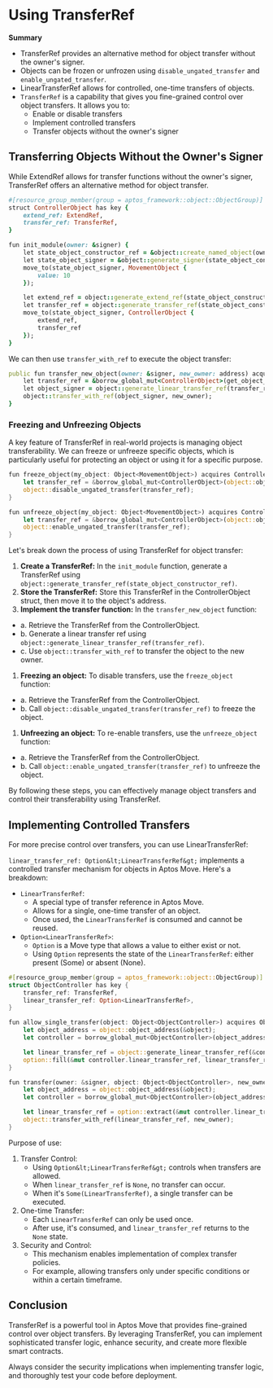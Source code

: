 # Using TransferRef

**Summary**

- TransferRef provides an alternative method for object transfer without the owner's signer.
- Objects can be frozen or unfrozen using `disable_ungated_transfer` and `enable_ungated_transfer`.
- LinearTransferRef allows for controlled, one-time transfers of objects.
- `TransferRef` is a capability that gives you fine-grained control over object transfers. It allows you to:
    - Enable or disable transfers
    - Implement controlled transfers
    - Transfer objects without the owner's signer

## Transferring Objects Without the Owner's Signer

While ExtendRef allows for transfer functions without the owner's signer, TransferRef offers an alternative method for object transfer.

```ruby
#[resource_group_member(group = aptos_framework::object::ObjectGroup)]
struct ControllerObject has key {
    extend_ref: ExtendRef,
    transfer_ref: TransferRef,
}

fun init_module(owner: &signer) {
    let state_object_constructor_ref = &object::create_named_object(owner, MOVEMENT_OBJECT_NAME);
    let state_object_signer = &object::generate_signer(state_object_constructor_ref);
    move_to(state_object_signer, MovementObject {
        value: 10
    });

    let extend_ref = object::generate_extend_ref(state_object_constructor_ref);
    let transfer_ref = object::generate_transfer_ref(state_object_constructor_ref);
    move_to(state_object_signer, ControllerObject {
        extend_ref,
        transfer_ref
    });
}
```

We can then use `transfer_with_ref` to execute the object transfer:

```ruby
public fun transfer_new_object(owner: &signer, new_owner: address) acquires ControllerObject {
    let transfer_ref = &borrow_global_mut<ControllerObject>(get_object_address(address_of(owner))).transfer_ref;
    let object_signer = object::generate_linear_transfer_ref(transfer_ref);
    object::transfer_with_ref(object_signer, new_owner);
}
```

### **Freezing and Unfreezing Objects**

A key feature of TransferRef in real-world projects is managing object transferability. We can freeze or unfreeze specific objects, which is particularly useful for protecting an object or using it for a specific purpose.

```rust
fun freeze_object(my_object: Object<MovementObject>) acquires ControllerObject {
    let transfer_ref = &borrow_global_mut<ControllerObject>(object::object_address(&my_object)).transfer_ref;
    object::disable_ungated_transfer(transfer_ref);
}

fun unfreeze_object(my_object: Object<MovementObject>) acquires ControllerObject {
    let transfer_ref = &borrow_global_mut<ControllerObject>(object::object_address(&my_object)).transfer_ref;
    object::enable_ungated_transfer(transfer_ref);
}
```

Let's break down the process of using TransferRef for object transfer:

1. **Create a TransferRef:** In the `init_module` function, generate a TransferRef using `object::generate_transfer_ref(state_object_constructor_ref)`.
2. **Store the TransferRef:** Store this TransferRef in the ControllerObject struct, then move it to the object's address.
3. **Implement the transfer function:** In the `transfer_new_object` function:
- a. Retrieve the TransferRef from the ControllerObject.
- b. Generate a linear transfer ref using `object::generate_linear_transfer_ref(transfer_ref)`.
- c. Use `object::transfer_with_ref` to transfer the object to the new owner.
1. **Freezing an object:** To disable transfers, use the `freeze_object` function:
- a. Retrieve the TransferRef from the ControllerObject.
- b. Call `object::disable_ungated_transfer(transfer_ref)` to freeze the object.
1. **Unfreezing an object:** To re-enable transfers, use the `unfreeze_object` function:
- a. Retrieve the TransferRef from the ControllerObject.
- b. Call `object::enable_ungated_transfer(transfer_ref)` to unfreeze the object.

By following these steps, you can effectively manage object transfers and control their transferability using TransferRef.

## Implementing Controlled Transfers

For more precise control over transfers, you can use LinearTransferRef:

`linear_transfer_ref: Option&lt;LinearTransferRef&gt;` implements a controlled transfer mechanism for objects in Aptos Move. Here's a breakdown:

- `LinearTransferRef`:
    - A special type of transfer reference in Aptos Move.
    - Allows for a single, one-time transfer of an object.
    - Once used, the `LinearTransferRef` is consumed and cannot be reused.
- `Option<LinearTransferRef>`:
    - `Option` is a Move type that allows a value to either exist or not.
    - Using `Option` represents the state of the `LinearTransferRef`: either present (Some) or absent (None).

```rust
#[resource_group_member(group = aptos_framework::object::ObjectGroup)]
struct ObjectController has key {
    transfer_ref: TransferRef,
    linear_transfer_ref: Option<LinearTransferRef>,
}

fun allow_single_transfer(object: Object<ObjectController>) acquires ObjectController {
    let object_address = object::object_address(&object);
    let controller = borrow_global_mut<ObjectController>(object_address);

    let linear_transfer_ref = object::generate_linear_transfer_ref(&controller.transfer_ref);
    option::fill(&mut controller.linear_transfer_ref, linear_transfer_ref);
}

fun transfer(owner: &signer, object: Object<ObjectController>, new_owner: address) acquires ObjectController {
    let object_address = object::object_address(&object);
    let controller = borrow_global_mut<ObjectController>(object_address);

    let linear_transfer_ref = option::extract(&mut controller.linear_transfer_ref);
    object::transfer_with_ref(linear_transfer_ref, new_owner);
}
```

Purpose of use:

1. Transfer Control:
    - Using `Option&lt;LinearTransferRef&gt;` controls when transfers are allowed.
    - When `linear_transfer_ref` is `None`, no transfer can occur.
    - When it's `Some(LinearTransferRef)`, a single transfer can be executed.
2. One-time Transfer:
    - Each `LinearTransferRef` can only be used once.
    - After use, it's consumed, and `linear_transfer_ref` returns to the `None` state.
3. Security and Control:
    - This mechanism enables implementation of complex transfer policies.
    - For example, allowing transfers only under specific conditions or within a certain timeframe.

## Conclusion

TransferRef is a powerful tool in Aptos Move that provides fine-grained control over object transfers. By leveraging TransferRef, you can implement sophisticated transfer logic, enhance security, and create more flexible smart contracts.

Always consider the security implications when implementing transfer logic, and thoroughly test your code before deployment.